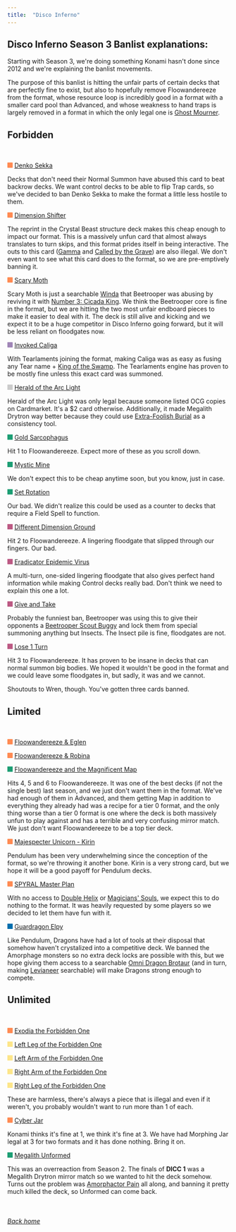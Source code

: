 ```yaml
---
title:  "Disco Inferno"
---
```


## Disco Inferno Season 3 Banlist explanations:


Starting with Season 3, we're doing something Konami hasn't done since 2012 and we're explaining the banlist movements.

The purpose of this banlist is hitting the unfair parts of certain decks that are perfectly fine to exist, but also to hopefully remove Floowandereeze from the format, whose resource loop is incredibly good in a format with a smaller card pool than Advanced, and whose weakness to hand traps is largely removed in a format in which the only legal one is [Ghost Mourner](https://db.ygoprodeck.com/card/?search=Ghost%20Mourner%20%26%20Moonlit%20Chill).


## Forbidden


<br>

<img src="assets/effect.png" alt="Effect Monster" width="12" height="12"/> [Denko Sekka](https://db.ygoprodeck.com/card/?search=Denko%20Sekka)

Decks that don't need their Normal Summon have abused this card to beat backrow decks. We want control decks to be able to flip Trap cards, so we've decided to ban Denko Sekka to make the format a little less hostile to them.


<img src="assets/effect.png" alt="Effect Monster" width="12" height="12"/> [Dimension Shifter](https://db.ygoprodeck.com/card/?search=Dimension%20Shifter)

The reprint in the Crystal Beast structure deck makes this cheap enough to impact our format. This is a massively unfun card that almost always translates to turn skips, and this format prides itself in being interactive. The outs to this card ([Gamma](https://db.ygoprodeck.com/card/?search=PSY-Framegear%20Gamma) and [Called by the Grave](https://db.ygoprodeck.com/card/?search=Called%20by%20the%20Grave)) are also illegal. We don't even want to see what this card does to the format, so we are pre-emptively banning it.


<img src="assets/effect.png" alt="Effect Monster" width="12" height="12"/> [Scary Moth](https://db.ygoprodeck.com/card/?search=Scary%20Moth)

Scary Moth is just a searchable [Winda](https://db.ygoprodeck.com/card/?search=El%20Shaddoll%20Winda) that Beetrooper was abusing by reviving it with [Number 3: Cicada King](https://db.ygoprodeck.com/card/?search=Number%203:%20Cicada%20King). We think the Beetrooper core is fine in the format, but we are hitting the two most unfair endboard pieces to make it easier to deal with it. The deck is still alive and kicking and we expect it to be a huge competitor in Disco Inferno going forward, but it will be less reliant on floodgates now.


<img src="assets/fusion.png" alt="XYZ Fusion" width="12" height="12"/> [Invoked Caliga](https://db.ygoprodeck.com/card/?search=Invoked%20Caliga)

With Tearlaments joining the format, making Caliga was as easy as fusing any Tear name + [King of the Swamp](https://db.ygoprodeck.com/card/?search=King%20of%20the%20Swamp). The Tearlaments engine has proven to be mostly fine unless this exact card was summoned.


<img src="assets/synchro.png" alt="Synchro Monster" width="12" height="12"/> [Herald of the Arc Light](https://db.ygoprodeck.com/card/?search=Herald%20of%20the%20Arc%20Light)

Herald of the Arc Light was only legal because someone listed OCG copies on Cardmarket. It's a $2 card otherwise. Additionally, it made Megalith Drytron way better because they could use [Extra-Foolish Burial](https://db.ygoprodeck.com/card/?search=Extra-Foolish%20Burial) as a consistency tool.


<img src="assets/spell.png" alt="Spell" width="12" height="12"/> [Gold Sarcophagus](https://db.ygoprodeck.com/card/?search=Gold%20Sarcophagus)

Hit 1 to Floowandereeze. Expect more of these as you scroll down.


<img src="assets/spell.png" alt="Spell" width="12" height="12"/> [Mystic Mine](https://db.ygoprodeck.com/card/?search=Mystic%20Mine)

We don't expect this to be cheap anytime soon, but you know, just in case.


<img src="assets/spell.png" alt="Spell" width="12" height="12"/> [Set Rotation](https://db.ygoprodeck.com/card/?search=Set%20Rotation)

Our bad. We didn't realize this could be used as a counter to decks that require a Field Spell to function.


<img src="assets/trap.png" alt="Trap" width="12" height="12"/> [Different Dimension Ground](https://db.ygoprodeck.com/card/?search=Different%20Dimension%20Ground)

Hit 2 to Floowandereeze. A lingering floodgate that slipped through our fingers. Our bad.


<img src="assets/trap.png" alt="Trap" width="12" height="12"/> [Eradicator Epidemic Virus](https://db.ygoprodeck.com/card/?search=Eradicator%20Epidemic%20Virus)

A multi-turn, one-sided lingering floodgate that also gives perfect hand information while making Control decks really bad. Don't think we need to explain this one a lot.


<img src="assets/trap.png" alt="Trap" width="12" height="12"/> [Give and Take](https://db.ygoprodeck.com/card/?search=Give%20and%20Take)

Probably the funniest ban, Beetrooper was using this to give their opponents a [Beetrooper Scout Buggy](https://db.ygoprodeck.com/card/?search=Beetrooper%20Scout%20Buggy) and lock them from special summoning anything but Insects. The Insect pile is fine, floodgates are not.


<img src="assets/trap.png" alt="Trap" width="12" height="12"/> [Lose 1 Turn](https://db.ygoprodeck.com/card/?search=Lose%201%20Turn)

Hit 3 to Floowandereeze. It has proven to be insane in decks that can normal summon big bodies. We hoped it wouldn't be good in the format and we could leave some floodgates in, but sadly, it was and we cannot.

Shoutouts to Wren, though. You've gotten three cards banned.

## Limited


<br>

<img src="assets/effect.png" alt="Effect Monster" width="12" height="12"/> [Floowandereeze & Eglen](https://db.ygoprodeck.com/card/?search=Floowandereeze%20%26%20Eglen)

<img src="assets/effect.png" alt="Effect Monster" width="12" height="12"/> [Floowandereeze & Robina](https://db.ygoprodeck.com/card/?search=Floowandereeze%20%26%20Robina)

<img src="assets/spell.png" alt="Spell" width="12" height="12"/> [Floowandereeze and the Magnificent Map](https://db.ygoprodeck.com/card/?search=Floowandereeze%20and%20the%20Magnificent%20Map)

Hits 4, 5 and 6 to Floowandereeze. It was one of the best decks (if not the single best) last season, and we just don't want them in the format. We've had enough of them in Advanced, and them getting Map in addition to everything they already had was a recipe for a tier 0 format, and the only thing worse than a tier 0 format is one where the deck is both massively unfun to play against and has a terrible and very confusing mirror match. We just don't want Floowandereeze to be a top tier deck.


<img src="assets/effect.png" alt="Effect Monster" width="12" height="12"/> [Majespecter Unicorn - Kirin](https://db.ygoprodeck.com/card/?search=Majespecter%20Unicorn%20-%20Kirin)

Pendulum has been very underwhelming since the conception of the format, so we're throwing it another bone. Kirin is a very strong card, but we hope it will be a good payoff for Pendulum decks.


<img src="assets/effect.png" alt="Effect Monster" width="12" height="12"/> [SPYRAL Master Plan](https://db.ygoprodeck.com/card/?search=SPYRAL%20Master%20Plan)

With no access to [Double Helix](https://db.ygoprodeck.com/card/?search=SPYRAL%20Double%20Helix) or [Magicians' Souls](https://db.ygoprodeck.com/card/?search=Magicians'%20Souls), we expect this to do nothing to the format. It was heavily requested by some players so we decided to let them have fun with it. 


<img src="assets/link.png" alt="Link Monster" width="12" height="12"/> [Guardragon Elpy](https://db.ygoprodeck.com/card/?search=Guardragon%20Elpy)

Like Pendulum, Dragons have had a lot of tools at their disposal that somehow haven't crystalized into a competitive deck. We banned the Amorphage monsters so no extra deck locks are possible with this, but we hope giving them access to a searchable [Omni Dragon Brotaur](https://db.ygoprodeck.com/card/?search=Omni%20Dragon%20Brotaur) (and in turn, making [Levianeer](https://db.ygoprodeck.com/card/?search=Chaos%20Dragon%20Levianeer) searchable) will make Dragons strong enough to compete.


## Unlimited


<br>

<img src="assets/effect.png" alt="Effect Monster" width="12" height="12"/> [Exodia the Forbidden One](https://db.ygoprodeck.com/card/?search=Exodia%20the%20Forbidden%20One)

<img src="assets/vanilla.png" alt="Normal Monster" width="12" height="12"/> [Left Leg of the Forbidden One](https://db.ygoprodeck.com/card/?search=Left%20Leg%20of%20the%20Forbidden%20One)

<img src="assets/vanilla.png" alt="Normal Monster" width="12" height="12"/> [Left Arm of the Forbidden One](https://db.ygoprodeck.com/card/?search=Left%20Arm%20of%20the%20Forbidden%20One)

<img src="assets/vanilla.png" alt="Normal Monster" width="12" height="12"/> [Right Arm of the Forbidden One](https://db.ygoprodeck.com/card/?search=Right%20Arm%20of%20the%20Forbidden%20One)

<img src="assets/vanilla.png" alt="Normal Monster" width="12" height="12"/> [Right Leg of the Forbidden One](https://db.ygoprodeck.com/card/?search=Right%20Leg%20of%20the%20Forbidden%20One)

These are harmless, there's always a piece that is illegal and even if it weren't, you probably wouldn't want to run more than 1 of each.

<img src="assets/effect.png" alt="Effect Monster" width="12" height="12"/> [Cyber Jar](https://db.ygoprodeck.com/card/?search=Cyber%20Jar)

Konami thinks it's fine at 1, we think it's fine at 3. We have had Morphing Jar legal at 3 for two formats and it has done nothing. Bring it on.


<img src="assets/spell.png" alt="Spell" width="12" height="12"/> [Megalith Unformed](https://db.ygoprodeck.com/card/?search=Megalith%20Unformed)

This was an overreaction from Season 2. The finals of <b>DICC 1</b> was a Megalith Drytron mirror match so we wanted to hit the deck somehow. Turns out the problem was [Amorphactor Pain](https://db.ygoprodeck.com/card/?search=Amorphactor%20Pain,%20the%20Imagination%20Dracoverlord) all along, and banning it pretty much killed the deck, so Unformed can come back.


<br>

###### [Back home](index)